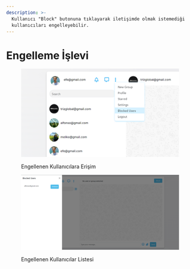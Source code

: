 ```yaml
---
description: >-
  Kullanıcı "Block" butonuna tıklayarak iletişimde olmak istemediği
  kullanıcıları engelleyebilir.
---
```


# Engelleme İşlevi



<figure><img src="../.gitbook/assets/block_dropdown.png" alt=""><figcaption><p>Engellenen Kullanıcılara Erişim</p></figcaption></figure>

<figure><img src="../.gitbook/assets/block.png" alt=""><figcaption><p>Engellenen Kullanıcılar Listesi</p></figcaption></figure>
